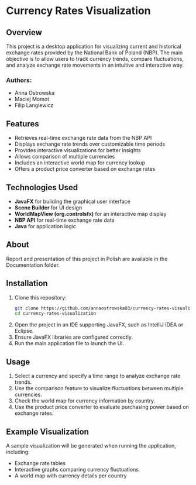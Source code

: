 # Currency Rates Visualization

## Overview
This project is a desktop application for visualizing current and historical exchange rates provided by the National Bank of Poland (NBP). The main objective is to allow users to track currency trends, compare fluctuations, and analyze exchange rate movements in an intuitive and interactive way.

### Authors:
-  Anna Ostrowska
-  Maciej Momot
-  Filip Langiewicz


## Features
- Retrieves real-time exchange rate data from the NBP API
- Displays exchange rate trends over customizable time periods
- Provides interactive visualizations for better insights
- Allows comparison of multiple currencies
- Includes an interactive world map for currency lookup
- Offers a product price converter based on exchange rates

## Technologies Used
- **JavaFX** for building the graphical user interface
- **Scene Builder** for UI design
- **WorldMapView (org.controlsfx)** for an interactive map display
- **NBP API** for real-time exchange rate data
- **Java** for application logic

## About
Report and presentation of this project in Polish are available in the Documentation folder.

## Installation
1. Clone this repository:
   ```bash
   git clone https://github.com/annaostrowska03/currency-rates-visualization.git
   cd currency-rates-visualization
   ```
2. Open the project in an IDE supporting JavaFX, such as IntelliJ IDEA or Eclipse.
3. Ensure JavaFX libraries are configured correctly.
4. Run the main application file to launch the UI.

## Usage
1. Select a currency and specify a time range to analyze exchange rate trends.
2. Use the comparison feature to visualize fluctuations between multiple currencies.
3. Check the world map for currency information by country.
4. Use the product price converter to evaluate purchasing power based on exchange rates.

## Example Visualization
A sample visualization will be generated when running the application, including:
- Exchange rate tables
- Interactive graphs comparing currency fluctuations
- A world map with currency details per country


